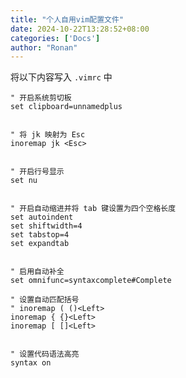 ```yaml
---
title: "个人自用vim配置文件"
date: 2024-10-22T13:28:52+08:00
categories: ['Docs']
author: "Ronan"
---
```

将以下内容写入 `.vimrc` 中


```
" 开启系统剪切板
set clipboard=unnamedplus


" 将 jk 映射为 Esc
inoremap jk <Esc>


" 开启行号显示
set nu


" 开启自动缩进并将 tab 键设置为四个空格长度
set autoindent
set shiftwidth=4
set tabstop=4
set expandtab


" 启用自动补全
set omnifunc=syntaxcomplete#Complete

" 设置自动匹配括号
" inoremap ( ()<Left>
inoremap { {}<Left>
inoremap [ []<Left>


" 设置代码语法高亮
syntax on
```

<!-- ##{"timestamp":1723621841}## -->
